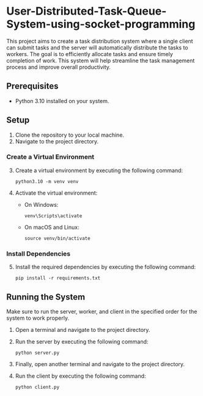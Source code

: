 # User-Distributed-Task-Queue-System-using-socket-programming  
This project aims to create a task distribution system where a single client can submit tasks and the server will automatically distribute the tasks to workers. The goal is to efficiently allocate tasks and ensure timely completion of work. This system will help streamline the task management process and improve overall productivity.


## Prerequisites
- Python 3.10 installed on your system.

## Setup

1. Clone the repository to your local machine.
2. Navigate to the project directory.

### Create a Virtual Environment

3. Create a virtual environment by executing the following command:
    ```
    python3.10 -m venv venv
    ```

4. Activate the virtual environment:
    - On Windows:
      ```
      venv\Scripts\activate
      ```
    - On macOS and Linux:
      ```
      source venv/bin/activate
      ```

### Install Dependencies

5. Install the required dependencies by executing the following command:
    ```
    pip install -r requirements.txt
    ```

## Running the System

Make sure to run the server, worker, and client in the specified order for the system to work properly.

1. Open a terminal and navigate to the project directory.
2. Run the server by executing the following command:
    ```
    python server.py
    ```

3. Finally, open another terminal and navigate to the project directory.
4. Run the client by executing the following command:
    ```
    python client.py
    ```
